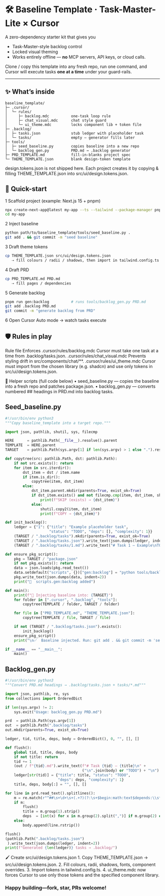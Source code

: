 # 🛠️  Baseline Template · Task-Master-Lite × Cursor


A zero-dependency starter kit that gives you

* Task-Master-style backlog control  
* Locked visual theming  
* Works entirely offline — **no** MCP servers, API keys, or cloud calls.

Clone / copy this template into any fresh repo, run one command, and Cursor will execute tasks **one at a time** under your guard-rails.

---

## ✨ What’s inside
```text
baseline_template/
├─ .cursor/
│  └─ rules/
│     ├─ backlog.mdc          one-task loop rule
│     ├─ chat_visual.mdc      chat style guard
│     └─ ui_theme.mdc         locks component lib + token file
├─ .backlog/
│  ├─ tasks.json              stub ledger with placeholder task
│  └─ tasks/                  empty – generator fills later
├─ tools/
│  ├─ seed_baseline.py        copies baseline into a new repo
│  └─ backlog_gen.py          PRD.md → .backlog generator
├─ PRD_TEMPLATE.md            fill-in-blanks project spec
└─ THEME_TEMPLATE.json        blank design-token template
```
design.tokens.json is not shipped here.
Each project creates it by copying & filling THEME_TEMPLATE.json
into src/ui/design.tokens.json.


## 🚀 Quick-start

1  Scaffold project (example: Next.js 15 + pnpm)
```bash
npx create-next-app@latest my-app --ts --tailwind --package-manager pnpm
cd my-app
```
2  Inject baseline
```bash
python path/to/baseline_template/tools/seed_baseline.py .
git add . && git commit -m "seed baseline"
```
3  Draft theme tokens
```bash
cp THEME_TEMPLATE.json src/ui/design.tokens.json
   ⇢ fill colours / radii / shadows, then import in tailwind.config.ts
```
4  Draft PRD
```bash
cp PRD_TEMPLATE.md PRD.md
   ⇢ fill pages / dependencies
```
5  Generate backlog
```bash
pnpm run gen:backlog          # runs tools/backlog_gen.py PRD.md
git add .backlog PRD.md
git commit -m "generate backlog from PRD"
```
6  Open Cursor Auto mode → watch tasks execute



## 🛡️ Rules in play

Rule file	Enforces
.cursor/rules/backlog.mdc	Cursor must take one task at a time from .backlog/tasks.json.
.cursor/rules/chat_visual.mdc	Prevents styling drift in src/components/chat/**.
.cursor/rules/ui_theme.mdc	Cursor must import from the chosen library (e.g. shadcn) and use only tokens in src/ui/design.tokens.json.



🔧 Helper scripts (full code below)
	•	seed_baseline.py — copies the baseline into a fresh repo and patches package.json.
	•	backlog_gen.py — converts numbered ## headings in PRD.md into backlog tasks.


## Seed_baseline.py
```python
#!/usr/bin/env python3
"""Copy baseline_template into a target repo."""

import json, pathlib, shutil, sys, filecmp

HERE      = pathlib.Path(__file__).resolve().parent
TEMPLATE  = HERE.parent
TARGET    = pathlib.Path(sys.argv[1] if len(sys.argv) > 1 else ".").resolve()

def copytree(src: pathlib.Path, dst: pathlib.Path):
    if not src.exists(): return
    for item in src.iterdir():
        dst_item = dst / item.name
        if item.is_dir():
            copytree(item, dst_item)
        else:
            dst_item.parent.mkdir(parents=True, exist_ok=True)
            if dst_item.exists() and not filecmp.cmp(item, dst_item, shallow=False):
                print(f"SKIP (exists) → {dst_item}")
            else:
                shutil.copy2(item, dst_item)
                print(f"COPY → {dst_item}")

def init_backlog():
    ledger = {"1": {"title": "Example placeholder task",
                    "status": "TODO", "deps": [], "complexity": 1}}
    (TARGET / ".backlog/tasks").mkdir(parents=True, exist_ok=True)
    (TARGET / ".backlog/tasks.json").write_text(json.dumps(ledger, indent=2))
    (TARGET / ".backlog/tasks/1.md").write_text("# Task 1 – Example\nTODO\n")

def ensure_pkg_script():
    pkg = TARGET / "package.json"
    if not pkg.exists(): return
    data = json.loads(pkg.read_text())
    data.setdefault("scripts", {})["gen:backlog"] = "python tools/backlog_gen.py PRD.md"
    pkg.write_text(json.dumps(data, indent=2))
    print("📝  scripts.gen:backlog added")

def main():
    print(f"🔧 Injecting baseline into: {TARGET}")
    for folder in [".cursor", ".backlog", "tools"]:
        copytree(TEMPLATE / folder, TARGET / folder)

    for file in ["PRD_TEMPLATE.md", "THEME_TEMPLATE.json"]:
        copytree(TEMPLATE / file, TARGET / file)

    if not (TARGET / ".backlog/tasks.json").exists():
        init_backlog()
    ensure_pkg_script()
    print("\n✅  Baseline injected. Run: git add . && git commit -m 'seed baseline'")

if __name__ == "__main__":
    main()
```

## Backlog_gen.py
```python
#!/usr/bin/env python3
"""Convert PRD.md headings → .backlog/tasks.json + tasks/*.md"""

import json, pathlib, re, sys
from collections import OrderedDict

if len(sys.argv) != 2:
    sys.exit("Usage: backlog_gen.py PRD.md")

prd  = pathlib.Path(sys.argv[1])
out  = pathlib.Path(".backlog/tasks")
out.mkdir(parents=True, exist_ok=True)

ledger, tid, title, deps, body = OrderedDict(), 0, "", [], []

def flush():
    global tid, title, deps, body
    if not title: return
    tid += 1
    (out / f"{tid}.md").write_text(f"# Task {tid} – {title}\n" +
                                   ("\n".join(body) or "TODO") + "\n")
    ledger[str(tid)] = {"title": title, "status": "TODO",
                        "deps": deps, "complexity": 1}
    title, deps, body[:] = "", [], []

for line in prd.read_text().splitlines():
    m = re.match(r"^##\s+\d+\s+(.+?)(?:\s+$begin:math:text$depends:\\s*([\\d,\\s]+)$end:math:text$)?$", line)
    if m:
        flush()
        title = m.group(1).strip()
        deps  = [int(x) for x in m.group(2).split(",")] if m.group(2) else []
    else:
        body.append(line.rstrip())

flush()
(pathlib.Path(".backlog/tasks.json")
 ).write_text(json.dumps(ledger, indent=2))
print(f"Generated {len(ledger)} tasks → .backlog/")
```


🖌️ Create src/ui/design.tokens.json
	1.	Copy THEME_TEMPLATE.json → src/ui/design.tokens.json.
	2.	Fill colours, radii, shadows, fonts, component overrides.
	3.	Import tokens in tailwind.config.ts.
	4.	ui_theme.mdc now forces Cursor to use only those tokens and the specified component library.

### Happy building—fork, star, PRs welcome!